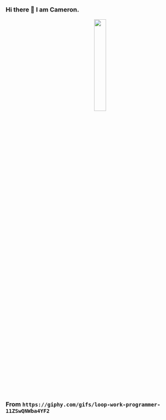### Hi there 👋 I am Cameron.

<p align="center">
  <img src="https://media4.giphy.com/media/11ZSwQNWba4YF2/giphy.gif?cid=ecf05e4791iianpywjfz656s05vve0ndbtvfbylhygv32qg0&rid=giphy.gif&ct=g)" width="25%">
  <br><br>
</p>

### From `https://giphy.com/gifs/loop-work-programmer-11ZSwQNWba4YF2`

<!--

**camdar87/camdar87** is a ✨ _special_ ✨ repository because its `README.md` (this file) appears on your GitHub profile.

Here are some ideas to get you started:

- 🔭 I’m currently working on ...
- 🌱 I’m currently learning ...
- 👯 I’m looking to collaborate on ...
- 🤔 I’m looking for help with ...
- 💬 Ask me about ...
- 📫 How to reach me: ...
- 😄 Pronouns: ...
- ⚡ Fun fact: ...
-->
